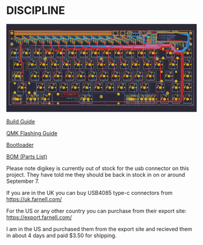 # DISCIPLINE

![discipline](./images/discipline-kicad.jpg)

[Build Guide](https://static1.squarespace.com/static/5c533d33348cd92b886e544d/t/5d44d2c18560f6000131a89f/1564791492911/DISCIPLINE+BUILD+GUIDE.pdf)

[QMK Flashing Guide](https://static1.squarespace.com/static/5c533d33348cd92b886e544d/t/5d4a69eaa40bff00012bb4a8/1565157867403/DISCIPLINE+FLASHING+GUIDE.pdf)

[Bootloader](./bootloader)

[BOM (Parts List)](https://octopart.com/bom-tool/W4rybyut)


Please note digikey is currently out of stock for the usb connector on this project. They have told me they should be back in stock in on or around September 7.

If you are in the UK you can buy USB4085 type-c connectors from https://uk.farnell.com/

For the US or any other country you can purchase from their export site: https://export.farnell.com/

I am in the US and purchased them from the export site and recieved them in about 4 days and paid $3.50 for shipping.
